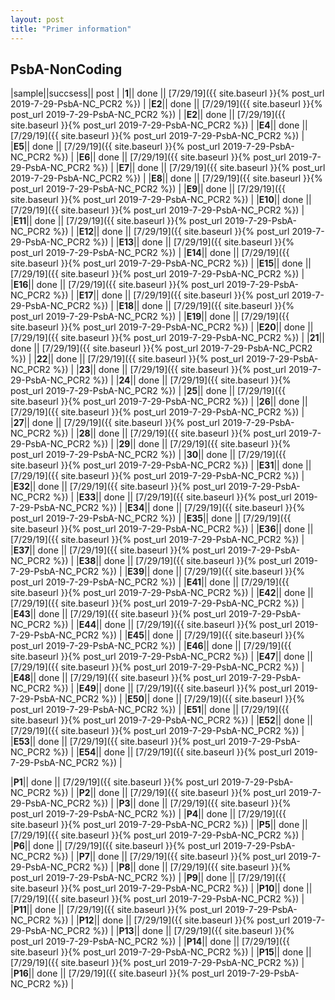 ```yaml
---
layout: post
title: "Primer information"
---
```


## PsbA-NonCoding


|sample||succsess|| post |
|**1**|| done || [7/29/19]({{ site.baseurl }}{% post_url 2019-7-29-PsbA-NC_PCR2 %}) |
|**E2**|| done || [7/29/19]({{ site.baseurl }}{% post_url 2019-7-29-PsbA-NC_PCR2 %}) |
|**E2**|| done || [7/29/19]({{ site.baseurl }}{% post_url 2019-7-29-PsbA-NC_PCR2 %}) |
|**E4**|| done || [7/29/19]({{ site.baseurl }}{% post_url 2019-7-29-PsbA-NC_PCR2 %}) |
|**E5**|| done || [7/29/19]({{ site.baseurl }}{% post_url 2019-7-29-PsbA-NC_PCR2 %}) |
|**E6**|| done || [7/29/19]({{ site.baseurl }}{% post_url 2019-7-29-PsbA-NC_PCR2 %}) |
|**E7**|| done || [7/29/19]({{ site.baseurl }}{% post_url 2019-7-29-PsbA-NC_PCR2 %}) |
|**E8**|| done || [7/29/19]({{ site.baseurl }}{% post_url 2019-7-29-PsbA-NC_PCR2 %}) |
|**E9**|| done || [7/29/19]({{ site.baseurl }}{% post_url 2019-7-29-PsbA-NC_PCR2 %}) |
|**E10**|| done || [7/29/19]({{ site.baseurl }}{% post_url 2019-7-29-PsbA-NC_PCR2 %}) |
|**E11**|| done || [7/29/19]({{ site.baseurl }}{% post_url 2019-7-29-PsbA-NC_PCR2 %}) |
|**E12**|| done || [7/29/19]({{ site.baseurl }}{% post_url 2019-7-29-PsbA-NC_PCR2 %}) |
|**E13**|| done || [7/29/19]({{ site.baseurl }}{% post_url 2019-7-29-PsbA-NC_PCR2 %}) |
|**E14**|| done || [7/29/19]({{ site.baseurl }}{% post_url 2019-7-29-PsbA-NC_PCR2 %}) |
|**E15**|| done || [7/29/19]({{ site.baseurl }}{% post_url 2019-7-29-PsbA-NC_PCR2 %}) |
|**E16**|| done || [7/29/19]({{ site.baseurl }}{% post_url 2019-7-29-PsbA-NC_PCR2 %}) |
|**E17**|| done || [7/29/19]({{ site.baseurl }}{% post_url 2019-7-29-PsbA-NC_PCR2 %}) |
|**E18**|| done || [7/29/19]({{ site.baseurl }}{% post_url 2019-7-29-PsbA-NC_PCR2 %}) |
|**E19**|| done || [7/29/19]({{ site.baseurl }}{% post_url 2019-7-29-PsbA-NC_PCR2 %}) |
|**E20**|| done || [7/29/19]({{ site.baseurl }}{% post_url 2019-7-29-PsbA-NC_PCR2 %}) |
|**21**|| done || [7/29/19]({{ site.baseurl }}{% post_url 2019-7-29-PsbA-NC_PCR2 %}) |
|**22**|| done || [7/29/19]({{ site.baseurl }}{% post_url 2019-7-29-PsbA-NC_PCR2 %}) |
|**23**|| done || [7/29/19]({{ site.baseurl }}{% post_url 2019-7-29-PsbA-NC_PCR2 %}) |
|**24**|| done || [7/29/19]({{ site.baseurl }}{% post_url 2019-7-29-PsbA-NC_PCR2 %}) |
|**25**|| done || [7/29/19]({{ site.baseurl }}{% post_url 2019-7-29-PsbA-NC_PCR2 %}) |
|**26**|| done || [7/29/19]({{ site.baseurl }}{% post_url 2019-7-29-PsbA-NC_PCR2 %}) |
|**27**|| done || [7/29/19]({{ site.baseurl }}{% post_url 2019-7-29-PsbA-NC_PCR2 %}) |
|**28**|| done || [7/29/19]({{ site.baseurl }}{% post_url 2019-7-29-PsbA-NC_PCR2 %}) |
|**29**|| done || [7/29/19]({{ site.baseurl }}{% post_url 2019-7-29-PsbA-NC_PCR2 %}) |
|**30**|| done || [7/29/19]({{ site.baseurl }}{% post_url 2019-7-29-PsbA-NC_PCR2 %}) |
|**E31**|| done || [7/29/19]({{ site.baseurl }}{% post_url 2019-7-29-PsbA-NC_PCR2 %}) |
|**E32**|| done || [7/29/19]({{ site.baseurl }}{% post_url 2019-7-29-PsbA-NC_PCR2 %}) |
|**E33**|| done || [7/29/19]({{ site.baseurl }}{% post_url 2019-7-29-PsbA-NC_PCR2 %}) |
|**E34**|| done || [7/29/19]({{ site.baseurl }}{% post_url 2019-7-29-PsbA-NC_PCR2 %}) |
|**E35**|| done || [7/29/19]({{ site.baseurl }}{% post_url 2019-7-29-PsbA-NC_PCR2 %}) |
|**E36**|| done || [7/29/19]({{ site.baseurl }}{% post_url 2019-7-29-PsbA-NC_PCR2 %}) |
|**E37**|| done || [7/29/19]({{ site.baseurl }}{% post_url 2019-7-29-PsbA-NC_PCR2 %}) |
|**E38**|| done || [7/29/19]({{ site.baseurl }}{% post_url 2019-7-29-PsbA-NC_PCR2 %}) |
|**E39**|| done || [7/29/19]({{ site.baseurl }}{% post_url 2019-7-29-PsbA-NC_PCR2 %}) |
|**E41**|| done || [7/29/19]({{ site.baseurl }}{% post_url 2019-7-29-PsbA-NC_PCR2 %}) |
|**E42**|| done || [7/29/19]({{ site.baseurl }}{% post_url 2019-7-29-PsbA-NC_PCR2 %}) |
|**E43**|| done || [7/29/19]({{ site.baseurl }}{% post_url 2019-7-29-PsbA-NC_PCR2 %}) |
|**E44**|| done || [7/29/19]({{ site.baseurl }}{% post_url 2019-7-29-PsbA-NC_PCR2 %}) |
|**E45**|| done || [7/29/19]({{ site.baseurl }}{% post_url 2019-7-29-PsbA-NC_PCR2 %}) |
|**E46**|| done || [7/29/19]({{ site.baseurl }}{% post_url 2019-7-29-PsbA-NC_PCR2 %}) |
|**E47**|| done || [7/29/19]({{ site.baseurl }}{% post_url 2019-7-29-PsbA-NC_PCR2 %}) |
|**E48**|| done || [7/29/19]({{ site.baseurl }}{% post_url 2019-7-29-PsbA-NC_PCR2 %}) |
|**E49**|| done || [7/29/19]({{ site.baseurl }}{% post_url 2019-7-29-PsbA-NC_PCR2 %}) |
|**E50**|| done || [7/29/19]({{ site.baseurl }}{% post_url 2019-7-29-PsbA-NC_PCR2 %}) |
|**E51**|| done || [7/29/19]({{ site.baseurl }}{% post_url 2019-7-29-PsbA-NC_PCR2 %}) |
|**E52**|| done || [7/29/19]({{ site.baseurl }}{% post_url 2019-7-29-PsbA-NC_PCR2 %}) |
|**E53**|| done || [7/29/19]({{ site.baseurl }}{% post_url 2019-7-29-PsbA-NC_PCR2 %}) |
|**E54**|| done || [7/29/19]({{ site.baseurl }}{% post_url 2019-7-29-PsbA-NC_PCR2 %}) |



|**P1**|| done || [7/29/19]({{ site.baseurl }}{% post_url 2019-7-29-PsbA-NC_PCR2 %}) |
|**P2**|| done || [7/29/19]({{ site.baseurl }}{% post_url 2019-7-29-PsbA-NC_PCR2 %}) |
|**P3**|| done || [7/29/19]({{ site.baseurl }}{% post_url 2019-7-29-PsbA-NC_PCR2 %}) |
|**P4**|| done || [7/29/19]({{ site.baseurl }}{% post_url 2019-7-29-PsbA-NC_PCR2 %}) |
|**P5**|| done || [7/29/19]({{ site.baseurl }}{% post_url 2019-7-29-PsbA-NC_PCR2 %}) |
|**P6**|| done || [7/29/19]({{ site.baseurl }}{% post_url 2019-7-29-PsbA-NC_PCR2 %}) |
|**P7**|| done || [7/29/19]({{ site.baseurl }}{% post_url 2019-7-29-PsbA-NC_PCR2 %}) |
|**P8**|| done || [7/29/19]({{ site.baseurl }}{% post_url 2019-7-29-PsbA-NC_PCR2 %}) |
|**P9**|| done || [7/29/19]({{ site.baseurl }}{% post_url 2019-7-29-PsbA-NC_PCR2 %}) |
|**P10**|| done || [7/29/19]({{ site.baseurl }}{% post_url 2019-7-29-PsbA-NC_PCR2 %}) |
|**P11**|| done || [7/29/19]({{ site.baseurl }}{% post_url 2019-7-29-PsbA-NC_PCR2 %}) |
|**P12**|| done || [7/29/19]({{ site.baseurl }}{% post_url 2019-7-29-PsbA-NC_PCR2 %}) |
|**P13**|| done || [7/29/19]({{ site.baseurl }}{% post_url 2019-7-29-PsbA-NC_PCR2 %}) |
|**P14**|| done || [7/29/19]({{ site.baseurl }}{% post_url 2019-7-29-PsbA-NC_PCR2 %}) |
|**P15**|| done || [7/29/19]({{ site.baseurl }}{% post_url 2019-7-29-PsbA-NC_PCR2 %}) |
|**P16**|| done || [7/29/19]({{ site.baseurl }}{% post_url 2019-7-29-PsbA-NC_PCR2 %}) |
